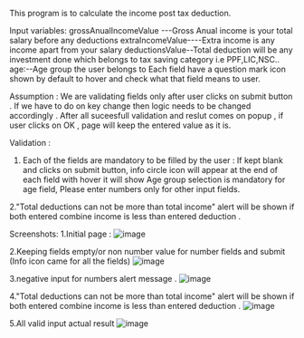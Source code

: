 This program is to calculate the income post tax deduction.

Input variables:
grossAnualIncomeValue ---Gross Anual income is your total salary before any deductions
extraIncomeValue----Extra income is any income apart from your salary
deductionsValue--Total deduction will be any investment done which belongs to tax saving category i.e PPF,LIC,NSC..
age:--Age group the user belongs to
Each field have a question mark icon shown by default to hover and check what that field means to user.

Assumption :
We are validating fields only after user clicks on submit button . If we have to do on key change then logic needs to be changed accordingly .
After all suceesfull validation and reslut comes on popup , if user clicks on OK , page will keep the entered value as it is.


Validation :
1. Each of the fields are mandatory to be filled by the user : 
If kept blank and clicks on submit button, info circle icon will appear at the end of each field with hover it will show Age group selection is mandatory for age field,
Please enter numbers only for other input fields.

2."Total deductions can not be more than total income" alert will be shown if both entered combine income is less than entered deduction .

Screenshots:
1.Initial page :
![image](https://github.com/susmi170/TaxCalculator/assets/149704969/7fcdb608-162c-4551-9026-4d0d59ce3aaa)


2.Keeping fields empty/or non number value for number fields and submit (Info icon came for all the fields)
![image](https://github.com/susmi170/TaxCalculator/assets/149704969/061c15a9-5841-44e2-839f-8f6df66c3194)


3.negative input for numbers alert message .
![image](https://github.com/susmi170/TaxCalculator/assets/149704969/b5412c8a-5d46-4d78-9e4b-d719d4b75977)


4."Total deductions can not be more than total income" alert will be shown if both entered combine income is less than entered deduction .
![image](https://github.com/susmi170/TaxCalculator/assets/149704969/bac749a8-d667-47af-b3e1-e95686c38d51)


5.All valid input actual result
![image](https://github.com/susmi170/TaxCalculator/assets/149704969/28c6e997-3c50-4c34-b3f1-9face02e10a6)


